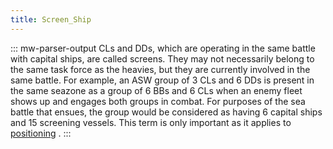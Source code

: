 ```yaml
---
title: Screen_Ship
---
```

::: mw-parser-output
CLs and DDs, which are operating in the same battle with capital ships,
are called screens. They may not necessarily belong to the same task
force as the heavies, but they are currently involved in the same
battle. For example, an ASW group of 3 CLs and 6 DDs is present in the
same seazone as a group of 6 BBs and 6 CLs when an enemy fleet shows up
and engages both groups in combat. For purposes of the sea battle that
ensues, the group would be considered as having 6 capital ships and 15
screening vessels. This term is only important as it applies to
[positioning](/wiki/Positioning "Positioning") .
:::

